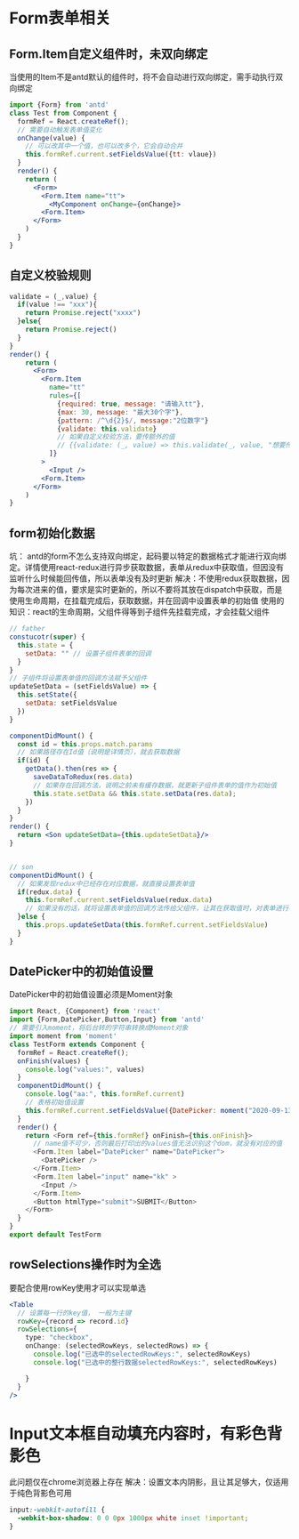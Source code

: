 # Form表单相关
## Form.Item自定义组件时，未双向绑定
当使用的Item不是antd默认的组件时，将不会自动进行双向绑定，需手动执行双向绑定
```jsx
import {Form} from 'antd'
class Test from Component {
  formRef = React.createRef();
  // 需要自动触发表单值变化
  onChange(value) {
    // 可以改其中一个值，也可以改多个，它会自动合并
    this.formRef.current.setFieldsValue({tt: vlaue})
  }
  render() {
    return (
      <Form>
        <Form.Item name="tt">
          <MyComponent onChange={onChange}>
        <Form.Item>
      </Form>
    )
  }
}
```

## 自定义校验规则
```jsx
validate = (_,value) {
  if(value !== "xxx"){
    return Promise.reject("xxxx")
  }else{
    return Promise.reject()
  }
}
render() {
    return (
      <Form>
        <Form.Item 
          name="tt" 
          rules={[
            {required: true, message: "请输入tt"},
            {max: 30, message: "最大30个字"},
            {pattern: /^\d{2}$/, message:"2位数字"}
            {validate: this.validate}
            // 如果自定义校验方法，要传额外的值
            // {{validate: (_, value) => this.validate(_, value, "想要传的值")}}
          ]}
        >
          <Input />
        <Form.Item>
      </Form>
    )
}
```
## form初始化数据
坑： antd的form不怎么支持双向绑定，起码要以特定的数据格式才能进行双向绑定。详情使用react-redux进行异步获取数据，表单从redux中获取值，但因没有监听什么时候能回传值，所以表单没有及时更新
解决：不使用redux获取数据，因为每次进来的值，要求是实时更新的，所以不要将其放在dispatch中获取，而是使用生命周期，在挂载完成后，获取数据，并在回调中设置表单的初始值
使用的知识：react的生命周期，父组件得等到子组件先挂载完成，才会挂载父组件
```jsx
// father
constucotr(super) {
  this.state = {
    setData: "" // 设置子组件表单的回调
  }
}
// 子组件将设置表单值的回调方法赋予父组件
updateSetData = (setFieldsValue) => {
  this.setState({
    setData: setFieldsValue
  })
}

componentDidMount() {
  const id = this.props.match.params
  // 如果路径存在Id值（说明是详情页），就去获取数据
  if(id) {
    getData().then(res => {
      saveDataToRedux(res.data)
      // 如果存在回调方法，说明之前未有缓存数据，就更新子组件表单的值作为初始值
      this.state.setData && this.state.setData(res.data);
    })
  }
}
render() {
  return <Son updateSetData={this.updateSetData}/>
}


// son
componentDidMount() {
  // 如果发现redux中已经存在对应数据，就直接设置表单值
  if(redux.data) {
    this.formRef.current.setFieldsValue(redux.data)
    // 如果没有的话，就将设置表单值的回调方法传给父组件，让其在获取值时，对表单进行初始化
  }else {
    this.props.updateSetData(this.formRef.current.setFieldsValue)
  }
}
```

## DatePicker中的初始值设置
 DatePicker中的初始值设置必须是Moment对象
```js
import React, {Component} from 'react'
import {Form,DatePicker,Button,Input} from 'antd'
// 需要引入moment，将后台转的字符串转换成Moment对象
import moment from 'moment'
class TestForm extends Component {
  formRef = React.createRef();
  onFinish(values) {
    console.log("values:", values)
  }
  componentDidMount() {
    console.log("aa:", this.formRef.current)
    // 表格初始值设置
    this.formRef.current.setFieldsValue({DatePicker: moment("2020-09-13"), kk:"haha", cc: "bbb"})
  }
  render() {
    return <Form ref={this.formRef} onFinish={this.onFinish}>
      // name值不可少，否则最后打印出的values值无法识别这个dom，就没有对应的值
      <Form.Item label="DatePicker" name="DatePicker">
        <DatePicker />
      </Form.Item>
      <Form.Item label="input" name="kk" >
        <Input />
      </Form.Item>
      <Button htmlType="submit">SUBMIT</Button>
    </Form>
  }
}
export default TestForm
```

## rowSelections操作时为全选
要配合使用rowKey使用才可以实现单选
```jsx
<Table
  // 设置每一行的key值， 一般为主键
  rowKey={record => record.id}
  rowSelections={
    type: "checkbox",
    onChange: (selectedRowKeys, selectedRows) => {
      console.log("已选中的selectedRowKeys:", selectedRowKeys)
      console.log("已选中的整行数据selectedRowKeys:", selectedRowKeys)

    }
  }
/>
```

# Input文本框自动填充内容时，有彩色背影色
此问题仅在chrome浏览器上存在
解决：设置文本内阴影，且让其足够大，仅适用于纯色背影色可用
```css
input:-webkit-autofill {
  -webkit-box-shadow: 0 0 0px 1000px white inset !important;
}
```
